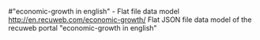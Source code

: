 #"economic-growth in english" - Flat file data model
http://en.recuweb.com/economic-growth/
Flat JSON file data model of the recuweb portal "economic-growth in english"
